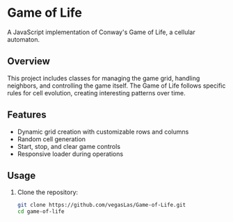 # Game of Life

A JavaScript implementation of Conway's Game of Life, a cellular automaton.

## Overview

This project includes classes for managing the game grid, handling neighbors, and controlling the game itself. The Game of Life follows specific rules for cell evolution, creating interesting patterns over time.

## Features

- Dynamic grid creation with customizable rows and columns
- Random cell generation
- Start, stop, and clear game controls
- Responsive loader during operations

## Usage

1. Clone the repository:

   ```bash
   git clone https://github.com/vegasLas/Game-of-Life.git
   cd game-of-life